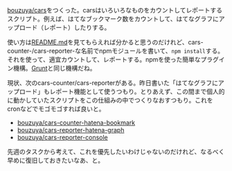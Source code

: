 [bouzuya/cars][]をつくった。carsはいろいろなものをカウントしてレポートするスクリプト。例えば、はてなブックマーク数をカウントして、はてなグラフにアップロード（レポート）したりする。

使い方は[README.md][bouzuya/cars]を見てもらえれば分かると思うのだけれど、cars-counter-/cars-reporter-な名前でnpmモジュールを書いて、`npm install`する。それを使って、適宜カウントして、レポートする。npmを使った簡単なプラグイン機構。[Grunt][grunt]と同じ機構だね。

現状、次のcars-counter/cars-reporterがある。昨日書いた「はてなグラフにアップロード」もレポート機能として使うつもり。とりあえず、この間まで個人的に動かしていたスクリプトをこの仕組みの中でつくりなおすつもり。これをcronなどでモゴモゴすれば良いと。

- [bouzuya/cars-counter-hatena-bookmark][]
- [bouzuya/cars-reporter-hatena-graph][]
- [bouzuya/cars-reporter-console][]

先週のタスクから考えて、これを優先したいわけじゃないのだけれど、なるべく早めに復旧しておきたいなあ、と。

[grunt]: http://gruntjs.com/
[bouzuya/cars]: https://github.com/bouzuya/cars
[bouzuya/cars-counter-hatena-bookmark]: https://github.com/bouzuya/cars-counter-hatena-bookmark
[bouzuya/cars-reporter-hatena-graph]: https://github.com/bouzuya/cars-reporter-hatena-graph
[bouzuya/cars-reporter-console]: https://github.com/bouzuya/cars-reporter-console
